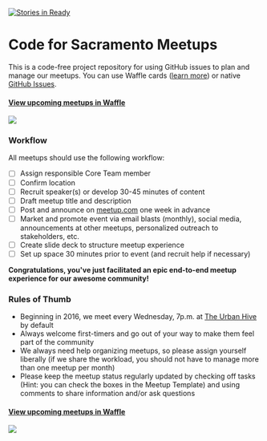 [![Stories in Ready](https://badge.waffle.io/code4sac/meetups.png?label=ready&title=Ready)](https://waffle.io/code4sac/meetups)
# Code for Sacramento Meetups
This is a code-free project repository for using GitHub issues to plan and manage our meetups. You can use Waffle cards ([learn more](https://github.com/waffleio/waffle.io/blob/master/README.md)) or native [GitHub Issues](https://github.com/code4sac/meetups/issues). 

#### [View upcoming meetups in Waffle](https://waffle.io/code4sac/meetups)
[![](https://cloud.githubusercontent.com/assets/100216/9208980/322e1b52-4042-11e5-88d6-d29bf077503b.png)](https://waffle.io/code4sac/meetups)

### Workflow
All meetups should use the following workflow:
- [ ] Assign responsible Core Team member
- [ ] Confirm location
- [ ] Recruit speaker(s) or develop 30-45 minutes of content
- [ ] Draft meetup title and description
- [ ] Post and announce on [meetup.com](http://www.meetup.com/Code4Sac/) one week in advance
- [ ] Market and promote event via email blasts (monthly), social media, announcements at other meetups, personalized outreach to stakeholders, etc.
- [ ] Create slide deck to structure meetup experience
- [ ] Set up space 30 minutes prior to event (and recruit help if necessary)

**Congratulations, you've just facilitated an epic end-to-end meetup experience for our awesome community!**

### Rules of Thumb
- Beginning in 2016, we meet every Wednesday, 7p.m. at [The Urban Hive](http://www.theurbanhive.com/) by default
- Always welcome first-timers and go out of your way to make them feel part of the community
- We always need help organizing meetups, so please assign yourself liberally (if we share the workload, you should not have to manage more than one meetup per month)
- Please keep the meetup status regularly updated by checking off tasks (Hint: you can check the boxes in the Meetup Template) and using comments to share information and/or ask questions

#### [View upcoming meetups in Waffle](https://waffle.io/code4sac/meetups)
[![](https://cloud.githubusercontent.com/assets/100216/9208980/322e1b52-4042-11e5-88d6-d29bf077503b.png)](https://waffle.io/code4sac/meetups)
